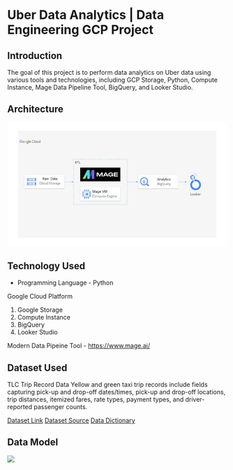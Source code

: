 # Uber Data Analytics | Data Engineering GCP Project

## Introduction

The goal of this project is to perform data analytics on Uber data using various tools and technologies, including GCP Storage, Python, Compute Instance, Mage Data Pipeline Tool, BigQuery, and Looker Studio.

## Architecture 
<img src="architecture.jpg">

## Technology Used
- Programming Language - Python

Google Cloud Platform
1. Google Storage
2. Compute Instance 
3. BigQuery
4. Looker Studio

Modern Data Pipeine Tool - https://www.mage.ai/

## Dataset Used
TLC Trip Record Data
Yellow and green taxi trip records include fields capturing pick-up and drop-off dates/times, pick-up and drop-off locations, trip distances, itemized fares, rate types, payment types, and driver-reported passenger counts. 

[Dataset Link](https://github.com/iM7d4/Uber-Data-Analytics---Data-Engineering-GCP-Project/blob/main/data/uber_data.csv)
[Dataset Source](https://www.nyc.gov/site/tlc/about/tlc-trip-record-data.page)
[Data Dictionary](https://www.nyc.gov/assets/tlc/downloads/pdf/data_dictionary_trip_records_yellow.pdf)

## Data Model
<img src="[data_model.jpeg](https://github.com/iM7d4/Uber-Data-Analytics---Data-Engineering-GCP-Project/blob/main/Data_Model.png)">

